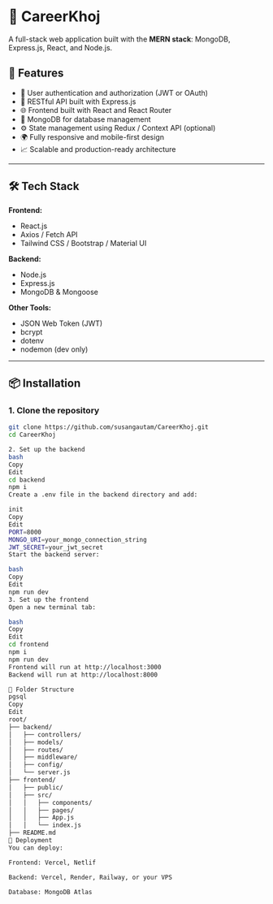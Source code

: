 # 🚀 CareerKhoj

A full-stack web application built with the **MERN stack**: MongoDB, Express.js, React, and Node.js.

## 📌 Features

- 🔐 User authentication and authorization (JWT or OAuth)
- 🧠 RESTful API built with Express.js
- 🌐 Frontend built with React and React Router
- 💾 MongoDB for database management
- ⚙️ State management using Redux / Context API (optional)
- 🌍 Fully responsive and mobile-first design
- 📈 Scalable and production-ready architecture

---

## 🛠️ Tech Stack

**Frontend:**
- React.js
- Axios / Fetch API
- Tailwind CSS / Bootstrap / Material UI

**Backend:**
- Node.js
- Express.js
- MongoDB & Mongoose

**Other Tools:**
- JSON Web Token (JWT)
- bcrypt
- dotenv
- nodemon (dev only)

---

## 📦 Installation

### 1. Clone the repository

```bash
git clone https://github.com/susangautam/CareerKhoj.git
cd CareerKhoj

2. Set up the backend
bash
Copy
Edit
cd backend
npm i
Create a .env file in the backend directory and add:

init
Copy
Edit
PORT=8000
MONGO_URI=your_mongo_connection_string
JWT_SECRET=your_jwt_secret
Start the backend server:

bash
Copy
Edit
npm run dev
3. Set up the frontend
Open a new terminal tab:

bash
Copy
Edit
cd frontend
npm i
npm run dev
Frontend will run at http://localhost:3000
Backend will run at http://localhost:8000

📁 Folder Structure
pgsql
Copy
Edit
root/
├── backend/
│   ├── controllers/
│   ├── models/
│   ├── routes/
│   ├── middleware/
│   ├── config/
│   └── server.js
├── frontend/
│   ├── public/
│   ├── src/
│   │   ├── components/
│   │   ├── pages/
│   │   ├── App.js
│   │   └── index.js
├── README.md
🚀 Deployment
You can deploy:

Frontend: Vercel, Netlif

Backend: Vercel, Render, Railway, or your VPS

Database: MongoDB Atlas


